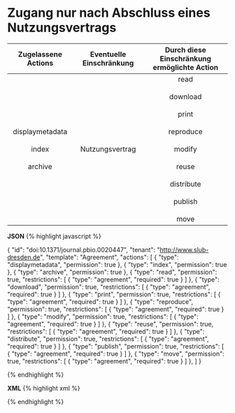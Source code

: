 # Zugang nur nach Abschluss eines Nutzungsvertrags

| Zugelassene Actions | Eventuelle Einschränkung | Durch diese Einschränkung ermöglichte Action |
| :-------: | :---------: | :---------: |
| displaymetadata<br/><br/>index<br/><br/>archive | Nutzungsvertrag | read<br/><br/>download<br/><br/>print<br/><br/>reproduce<br/><br/>modify<br/><br/>reuse<br/><br/>distribute<br/><br/>publish<br/><br/>move |

**JSON**
{% highlight javascript %}

{
  "id": "doi:10.1371/journal.pbio.0020447",
  "tenant": "http://www.slub-dresden.de",
  "template": "Agreement",
    "actions": [
    {
      "type": "displaymetadata",
      "permission": true
    },
    {
      "type": "index",
      "permission": true
    },
    {
      "type": "archive",
      "permission": true
    },
    {
      "type": "read",
      "permission": true,
      "restrictions": [
        {
          "type": "agreement",
          "required": true
        }
      ]
    },
    {
      "type": "download",
      "permission": true,
      "restrictions": [
        {
          "type": "agreement",
          "required": true
        }
      ]
    },
    {
      "type": "print",
      "permission": true,
      "restrictions": [
        {
          "type": "agreement",
          "required": true
        }
      ]
    },
    {
      "type": "reproduce",
      "permission": true,
      "restrictions": [
        {
          "type": "agreement",
          "required": true
        }
      ]
    },
    {
      "type": "modify",
      "permission": true,
      "restrictions": [
        {
          "type": "agreement",
          "required": true
        }
      ]
    },
    {
      "type": "reuse",
      "permission": true,
      "restrictions": [
        {
          "type": "agreement",
          "required": true
        }
      ]
    },
    {
      "type": "distribute",
      "permission": true,
      "restrictions": [
        {
          "type": "agreement",
          "required": true
        }
      ]
    },
    {
      "type": "publish",
      "permission": true,
      "restrictions": [
        {
          "type": "agreement",
          "required": true
        }
      ]
    },
    {
      "type": "move",
      "permission": true,
      "restrictions": [
        {
          "type": "agreement",
          "required": true
        }
      ]
    },
  ]
}

{% endhighlight %}


**XML**
{% highlight xml %}
<?xml version='1.0' encoding='ASCII'?>
<libRML version="0.3">
  <item id="doi:10.1371/journal.pbio.0020447" tenant="http://slub-dresden.de" template="Agreement">
    <action type="displaymetadata" permission="true"/>
    <action type="index" permission="true"/>
    <action type="archive" permission="true"/>
    <action type="read" permission="true">
      <restriction type="agreement" required="true"/>
    </action>
    <action type="download" permission="true">
      <restriction type="agreement" required="true"/>
    </action>
    <action type="print" permission="true">
      <restriction type="agreement" required="true"/>
    </action>
    <action type="reproduce" permission="true">
      <restriction type="agreement" required="true"/>
    </action>
    <action type="modify" permission="true">
      <restriction type="agreement" required="true"/>
    </action>
    <action type="reuse" permission="true">
      <restriction type="agreement" required="true"/>
    </action>
    <action type="distribute" permission="true">
      <restriction type="agreement" required="true"/>
    </action>
    <action type="publish" permission="true">
      <restriction type="agreement" required="true"/>
    </action>
    <action type="move" permission="true">
      <restriction type="agreement" required="true"/>
    </action>
  </item>
</libRML>
{% endhighlight %}
